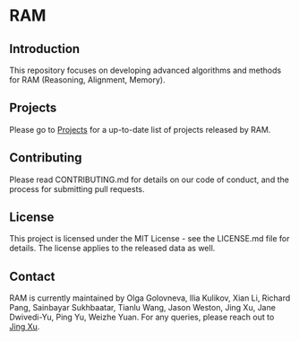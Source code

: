 # RAM
## Introduction
This repository focuses on developing advanced algorithms and methods for RAM (Reasoning, Alignment, Memory).

<!---
- [System 2 Attention (is something you might need too)](https://arxiv.org/pdf/2311.11829.pdf)
- [Some things are more CRINGE than others: Preference Optimization with the Pairwise Cringe Loss](https://arxiv.org/pdf/2312.16682.pdf)

## Installation
To install the project, clone the repository and install the required dependencies:
```bash
git clone https://github.com/facebookresearch/RAM.git
cd RAM
pip install -r requirements.txt
```
-->

## Projects
Please go to [Projects](projects/README.md) for a up-to-date list of projects released by RAM.


<!---
## Data
The data needed to run our code is hosted on HuggingFace:
- https://huggingface.co/OpenAssistant
- https://huggingface.co/datasets/tatsu-lab/alpaca_eval

## Model
The library needed to run our code is
- [Llama from HuggignFace] (https://huggingface.co/docs/transformers/main/model_doc/llama?fbclid=IwAR2ZRhVnuKqngWTBjhOhuDgQLQ5yzTh573uAA_16bEMX3lerKSHCtdla31w).To run huggingface Llama models, make sure to convert your LLaMA checkpoint and tokenizer into HuggingFace format and store it at <your_path_to_hf_converted_llama_ckpt_and_tokenizer>.
- [Alpaca Eval](https://github.com/tatsu-lab/alpaca_eval) for any inference only Llama experiments.
-->

## Contributing
Please read CONTRIBUTING.md for details on our code of conduct, and the process for submitting pull requests.

## License
This project is licensed under the MIT License - see the LICENSE.md file for details. The license applies to the released data as well.

## Contact
RAM is currently maintained by Olga Golovneva, Ilia Kulikov, Xian Li, Richard Pang, Sainbayar Sukhbaatar, Tianlu Wang, Jason Weston, Jing Xu, Jane Dwivedi-Yu, Ping Yu, Weizhe Yuan.
For any queries, please reach out to [Jing Xu](https://github.com/jxmsML).
